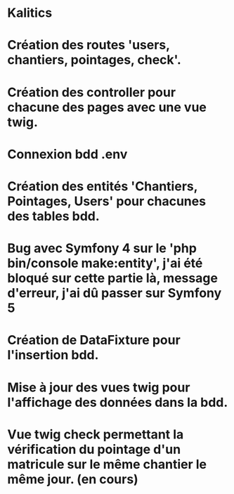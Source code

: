 # Kalitics

# Création des routes 'users, chantiers, pointages, check'.
# Création des controller pour chacune des pages avec une vue twig.
# Connexion bdd .env
# Création des entités 'Chantiers, Pointages, Users' pour chacunes des tables bdd.
  # Bug avec Symfony 4 sur le 'php bin/console make:entity', j'ai été bloqué sur cette partie là, message d'erreur, j'ai dû passer sur Symfony 5
# Création de DataFixture pour l'insertion bdd.
# Mise à jour des vues twig pour l'affichage des données dans la bdd.
# Vue twig check permettant la vérification du pointage d'un matricule sur le même chantier le même jour. (en cours)
